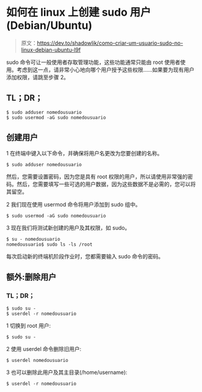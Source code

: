 # 如何在 linux 上创建 sudo 用户(Debian/Ubuntu)

> 原文：<https://dev.to/shadowlik/como-criar-um-usuario-sudo-no-linux-debian-ubuntu-l9f>

sudo 命令可让一般使用者存取管理功能，这些功能通常只能由 root 使用者使用。考虑到这一点，请非常小心地向哪个用户授予这些权限……如果要为现有用户添加权限，请跳至步骤 2。

## TL；DR；

```
$ sudo adduser nomedousuario
$ sudo usermod -aG sudo nomedousuario 
```

## 创建用户

1 在终端中键入以下命令，并确保将用户名更改为您要创建的名称。

```
$ sudo adduser nomedousuario 
```

然后，您需要设置密码，因为您是具有 root 权限的用户，所以请使用非常强的密码。然后，您需要填写一些可选的用户数据，因为这些数据不是必需的，您可以将其留空。

2 我们现在使用 usermod 命令将用户添加到 sudo 组中。

```
$ sudo usermod -aG sudo nomedousuario 
```

3 现在我们将测试新创建的用户及其权限，如 sudo。

```
$ su - nomedousuario
nomedousuario$ sudo ls -ls /root 
```

每次启动新的终端机阶段作业时，您都需要输入 sudo 命令的密码。

## 额外:删除用户

### TL；DR；

```
$ sudo su -
$ userdel -r nomedousuario 
```

1 切换到 root 用户:

```
$ sudo su - 
```

2 使用 userdel 命令删除旧用户:

```
$ userdel nomedousuario 
```

3 也可以删除此用户及其主目录(/home/username):

```
$ userdel -r nomedousuario 
```